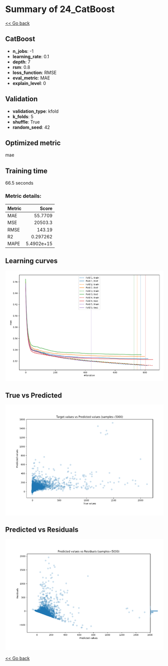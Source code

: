 # Summary of 24_CatBoost

[<< Go back](../README.md)


## CatBoost
- **n_jobs**: -1
- **learning_rate**: 0.1
- **depth**: 7
- **rsm**: 0.8
- **loss_function**: RMSE
- **eval_metric**: MAE
- **explain_level**: 0

## Validation
 - **validation_type**: kfold
 - **k_folds**: 5
 - **shuffle**: True
 - **random_seed**: 42

## Optimized metric
mae

## Training time

66.5 seconds

### Metric details:
| Metric   |          Score |
|:---------|---------------:|
| MAE      |    55.7709     |
| MSE      | 20503.3        |
| RMSE     |   143.19       |
| R2       |     0.297262   |
| MAPE     |     5.4902e+15 |



## Learning curves
![Learning curves](learning_curves.png)
## True vs Predicted

![True vs Predicted](true_vs_predicted.png)


## Predicted vs Residuals

![Predicted vs Residuals](predicted_vs_residuals.png)



[<< Go back](../README.md)
